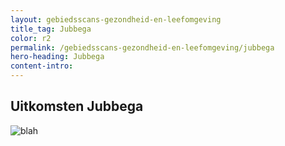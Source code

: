 ```yaml
---
layout: gebiedsscans-gezondheid-en-leefomgeving
title_tag: Jubbega
color: r2
permalink: /gebiedsscans-gezondheid-en-leefomgeving/jubbega
hero-heading: Jubbega
content-intro:
---
```

## Uitkomsten Jubbega

![blah](/uploads/Grafieken_Gebiedsscans_Dorpen-09.png)
